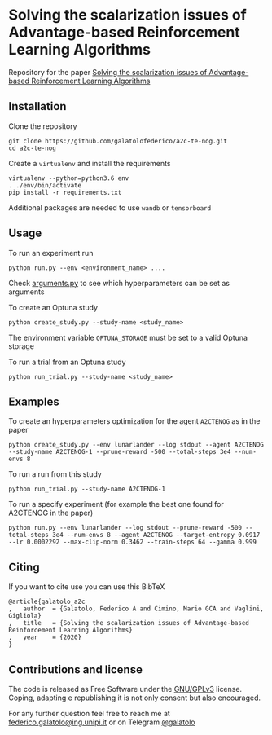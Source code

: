 # Solving the scalarization issues of Advantage-based Reinforcement Learning Algorithms

Repository for the paper [Solving the scalarization issues of Advantage-based Reinforcement Learning Algorithms](https://arxiv.org/abs/2004.04120)


## Installation 

Clone the repository

```
git clone https://github.com/galatolofederico/a2c-te-nog.git
cd a2c-te-nog
```

Create a `virtualenv` and install the requirements

```
virtualenv --python=python3.6 env
. ./env/bin/activate
pip install -r requirements.txt
```

Additional packages are needed to use `wandb` or `tensorboard`


## Usage

To run an experiment run

```
python run.py --env <environment_name> ....
```

Check [arguments.py](https://github.com/galatolofederico/a2c-te-nog/blob/master/src/arguments.pyd) to see which hyperparameters can be set as arguments

To create an Optuna study

```
python create_study.py --study-name <study_name>
```

The environment variable `OPTUNA_STORAGE` must be set to a valid Optuna storage

To run a trial from an Optuna study

```
python run_trial.py --study-name <study_name>
```

## Examples

To create an hyperparameters optimization for the agent `A2CTENOG` as in the paper

```
python create_study.py --env lunarlander --log stdout --agent A2CTENOG --study-name A2CTENOG-1 --prune-reward -500 --total-steps 3e4 --num-envs 8
```

To run a run from this study

```
python run_trial.py --study-name A2CTENOG-1
```

To run a specify experiment (for example the best one found for A2CTENOG in the paper)

```
python run.py --env lunarlander --log stdout --prune-reward -500 --total-steps 3e4 --num-envs 8 --agent A2CTENOG --target-entropy 0.0917 --lr 0.0002292 --max-clip-norm 0.3462 --train-steps 64 --gamma 0.999
```

## Citing

If you want to cite use you can use this BibTeX

```
@article{galatolo_a2c
,	author	= {Galatolo, Federico A and Cimino, Mario GCA and Vaglini, Gigliola}
,	title	= {Solving the scalarization issues of Advantage-based Reinforcement Learning Algorithms}
,	year	= {2020}
}
```


## Contributions and license

The code is released as Free Software under the [GNU/GPLv3](https://choosealicense.com/licenses/gpl-3.0/) license. Coping, adapting e republishing it is not only consent but also encouraged. 

For any further question feel free to reach me at  [federico.galatolo@ing.unipi.it](mailto:federico.galatolo@ing.unipi.it) or on Telegram  [@galatolo](https://t.me/galatolo)
